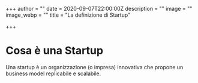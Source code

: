 +++
author = ""
date = 2020-09-07T22:00:00Z
description = ""
image = ""
image_webp = ""
title = "La definizione di Startup"

+++
# Cosa è una Startup

Una startup è un organizzazione (o impresa) innovativa che propone un business model replicabile e scalabile.